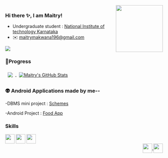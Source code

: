          
<img align="right" src="https://user-images.githubusercontent.com/83761752/176273909-4b74b41f-85bd-46e9-aa60-8bda0895701e.png" height="150" >

###  Hi there ✨, I am Maitry!   

<!--
**maitry291/maitry291** is a ✨ _special_ ✨ repository because its `README.md` (this file) appears on your GitHub profile.

Here are some ideas to get you started:
-->

- Undergraduate student : [National Institute of technology Karnataka](https://www.nitk.ac.in/)
- ✉️ maitrymakwana196@gmail.com

![](https://komarev.com/ghpvc/?username=maitry291)

### 🧮Progress
<a href="https://github.com/maitry291">
  <img align="center" style="margin:0.5rem" src="https://github-readme-stats.vercel.app/api/top-langs/?username=maitry291&hide=html,css&title_color=ffffff&text_color=c9cacc&icon_color=4AB197&bg_color=1A2B34" />
</a>

<a/>
<a href="https://github.com/maitry291">
<img align="center" style="margin:0.5rem" src="https://github-readme-stats.vercel.app/api?username=maitry291&show_icons=true&line_height=27&count_private=true&title_color=ffffff&text_color=c9cacc&icon_color=4AB097&bg_color=1A2B34" alt="Maitry's GitHub Stats" />
</a>



### 👽 Android Applications made by me--

-DBMS mini project : [Schemes](https://github.com/maitry291/Schemes)

-Android Project : [Food App](https://github.com/maitry291/Food-Order-App)

### Skills 
<div align="left" margin-left:auto >
<a >
<img align="center"
     src="https://user-images.githubusercontent.com/83761752/176519662-3447c9be-de24-4a61-ad58-c3fc1f8b0f1f.png" height="30dp">
</a>
<a >
<img align="center" 
     src="https://user-images.githubusercontent.com/83761752/176520716-b83754e2-752d-43dd-ab56-f61312bea9ea.png" height="30dp">
</a>
<a >
<img align="center" 
     src="https://user-images.githubusercontent.com/83761752/176520256-038357a4-f004-4942-aa8d-83e79a9398e8.png" height="30dp">
</a>
<div align="right" margin-left:auto >
<a href="https://www.linkedin.com/in/maitry-makwana-62437821a/" >
<img align="center"
     src="https://user-images.githubusercontent.com/83761752/176514635-a859ba99-c22c-4750-8a89-4e5ee9923bc0.png" height="30dp">
</a>
<a href="https://www.instagram.com/maitry__05/" >
<img align="center" 
     src="https://user-images.githubusercontent.com/83761752/176515468-edb23d46-92db-43be-9a40-90ccad0d54b9.png" height="30dp">
</a>
</div>
